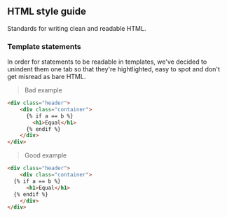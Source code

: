 
## HTML style guide

Standards for writing clean and readable HTML.

### Template statements

In order for statements to be readable in templates, we've decided to unindent them one tab so 
that they're hightlighted, easy to spot and don't get misread as bare HTML.

> Bad example


```html
<div class="header">
    <div class="container">
      {% if a == b %}
        <h1>Equal</h1>
      {% endif %}
    </div>
</div>
```

> Good example 

```html
<div class="header">
    <div class="container">
  {% if a == b %}
      <h1>Equal</h1>
  {% endif %}
    </div>
</div>

```
